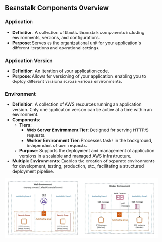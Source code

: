 ## Beanstalk Components Overview

### Application
- **Definition**: A collection of Elastic Beanstalk components including environments, versions, and configurations.
- **Purpose**: Serves as the organizational unit for your application's different iterations and operational settings.

### Application Version
- **Definition**: An iteration of your application code.
- **Purpose**: Allows for versioning of your application, enabling you to deploy different versions across various environments.

### Environment
- **Definition**: A collection of AWS resources running an application version. Only one application version can be active at a time within an environment.
- **Components**:
    - **Tiers**:
        - **Web Server Environment Tier**: Designed for serving HTTP/S requests.
        - **Worker Environment Tier**: Processes tasks in the background, independent of user requests.
    - **Purpose**: Supports the deployment and management of application versions in a scalable and managed AWS infrastructure.
- **Multiple Environments**: Enables the creation of separate environments for development, testing, production, etc., facilitating a structured deployment pipeline.

![Beanstalk tiers](../resources/images/beanstalk/beanstalk-tiers.png)